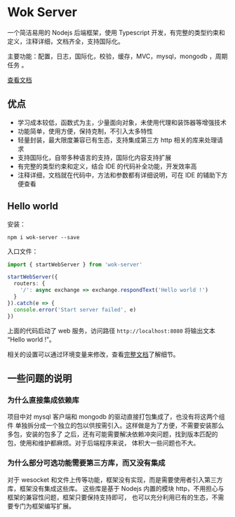 # Wok Server

一个简洁易用的 Nodejs 后端框架，使用 Typescript 开发，有完整的类型约束和定义，注释详细，文档齐全，支持国际化。

主要功能：配置，日志，国际化，校验，缓存，MVC，mysql，mongodb ，周期任务 。

[查看文档](./documentation/zh-cn/index.md)

## 优点

- 学习成本较低，函数式为主，少量面向对象，未使用代理和装饰器等增强技术
- 功能简单，使用方便，保持克制，不引入太多特性
- 轻量封装，最大限度兼容已有生态，支持集成第三方 http 相关的库来处理请求
- 支持国际化，自带多种语言的支持，国际化内容支持扩展
- 有完整的类型约束和定义，结合 IDE 的代码补全功能，开发效率高
- 注释详细，文档就在代码中，方法和参数都有详细说明，可在 IDE 的辅助下方便查看

## Hello world

安装：

```
npm i wok-server --save
```

入口文件：

```ts
import { startWebServer } from 'wok-server'

startWebServer({
  routers: {
    '/': async exchange => exchange.respondText('Hello world !')
  }
}).catch(e => {
  console.error('Start server failed', e)
})
```

上面的代码启动了 web 服务，访问路径 `http://localhost:8080` 将输出文本 “Hello world !”。

相关的设置可以通过环境变量来修改，查看[完整文档](./documentation/zh-cn/index.md)了解细节。

## 一些问题的说明

### 为什么直接集成依赖库

项目中对 mysql 客户端和 mongodb 的驱动直接打包集成了，也没有将这两个组件
单独拆分成一个独立的包以供按需引入。这样做是为了方便，不需要安装那么多包，安装的包多了
之后，还有可能需要解决依赖冲突问题，找到版本匹配的包，使用和维护都麻烦。对于后端程序来说，
体积大一些问题也不大。

### 为什么部分可选功能需要第三方库，而又没有集成

对于 wesocket 和文件上传等功能，框架没有实现，而是需要使用者引入第三方库，框架没有集成这些库。
这些库是基于 Nodejs 内置的模块 http，不用担心与框架的兼容性问题，框架只要保持支持即可，
也可以充分利用已有的生态，不需要专门为框架编写扩展。
